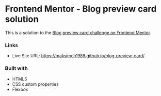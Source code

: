 # Frontend Mentor - Blog preview card solution

This is a solution to the [Blog preview card challenge on Frontend Mentor](https://www.frontendmentor.io/challenges/blog-preview-card-ckPaj01IcS). 

### Links

- Live Site URL: https://maksimch1988.github.io/blog-preview-card/

### Built with

- HTML5
- CSS custom properties
- Flexbox
